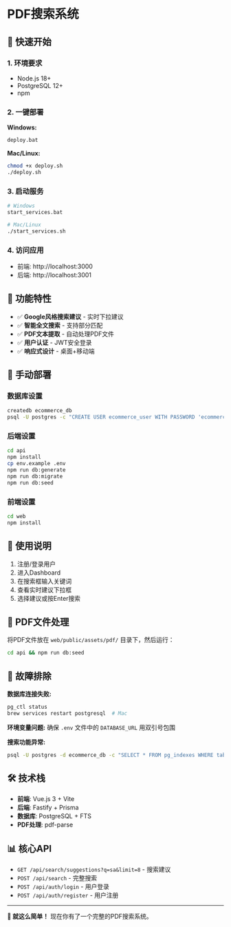 # PDF搜索系统

## 🚀 快速开始

### 1. 环境要求
- Node.js 18+
- PostgreSQL 12+
- npm

### 2. 一键部署

**Windows:**
```bash
deploy.bat
```

**Mac/Linux:**
```bash
chmod +x deploy.sh
./deploy.sh
```

### 3. 启动服务
```bash
# Windows
start_services.bat

# Mac/Linux  
./start_services.sh
```

### 4. 访问应用
- 前端: http://localhost:3000
- 后端: http://localhost:3001

## 🎯 功能特性

- ✅ **Google风格搜索建议** - 实时下拉建议
- ✅ **智能全文搜索** - 支持部分匹配
- ✅ **PDF文本提取** - 自动处理PDF文件
- ✅ **用户认证** - JWT安全登录
- ✅ **响应式设计** - 桌面+移动端

## 🔧 手动部署

### 数据库设置
```bash
createdb ecommerce_db
psql -U postgres -c "CREATE USER ecommerce_user WITH PASSWORD 'ecommerce_password';"
```

### 后端设置
```bash
cd api
npm install
cp env.example .env
npm run db:generate
npm run db:migrate
npm run db:seed
```

### 前端设置
```bash
cd web
npm install
```

## 📝 使用说明

1. 注册/登录用户
2. 进入Dashboard
3. 在搜索框输入关键词
4. 查看实时建议下拉框
5. 选择建议或按Enter搜索

## 📁 PDF文件处理

将PDF文件放在 `web/public/assets/pdf/` 目录下，然后运行：
```bash
cd api && npm run db:seed
```

## 🔧 故障排除

**数据库连接失败:**
```bash
pg_ctl status
brew services restart postgresql  # Mac
```

**环境变量问题:**
确保 `.env` 文件中的 `DATABASE_URL` 用双引号包围

**搜索功能异常:**
```bash
psql -U postgres -d ecommerce_db -c "SELECT * FROM pg_indexes WHERE tablename = 'documents';"
```

## 🛠️ 技术栈

- **前端**: Vue.js 3 + Vite
- **后端**: Fastify + Prisma
- **数据库**: PostgreSQL + FTS
- **PDF处理**: pdf-parse

## 📊 核心API

- `GET /api/search/suggestions?q=sa&limit=8` - 搜索建议
- `POST /api/search` - 完整搜索
- `POST /api/auth/login` - 用户登录
- `POST /api/auth/register` - 用户注册

---

**🎉 就这么简单！** 现在你有了一个完整的PDF搜索系统。